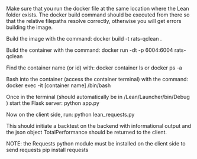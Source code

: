 Make sure that you run the docker file at the same location where the Lean folder exists. The docker build command should be executed from there so that the relative filepaths resolve correctly, otherwise you will get errors building the image.

Build the image with the command:
	docker build -t rats-qclean .

Build the container with the command:
	docker run -dt -p 6004:6004 rats-qclean

Find the container name (or id) with:
	docker container ls
or
	docker ps -a

Bash into the container (access the container terminal) with the command:
	docker exec -it [container name] /bin/bash

Once in the terminal (should automatically be in /Lean/Launcher/bin/Debug ) start the Flask server:
	python app.py

Now on the client side, run: python lean_requests.py 

This should initiate a backtest on the backend with informational output and the json object TotalPerformance should be returned to the client.

NOTE: the Requests python module must be installed on the client side to send requests
	pip install requests

